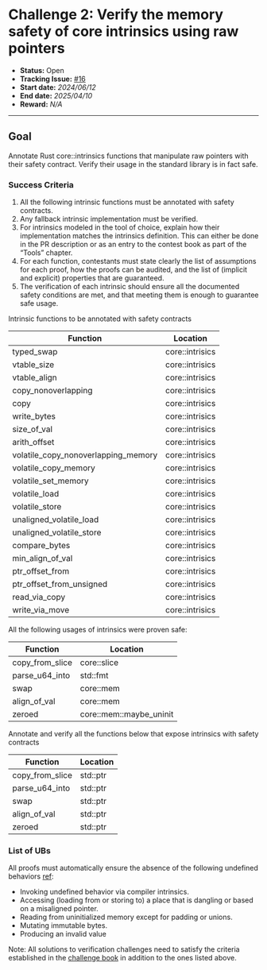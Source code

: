 # Challenge 2: Verify the memory safety of core intrinsics using raw pointers

- **Status:** Open
- **Tracking Issue:** [#16](https://github.com/model-checking/verify-rust-std/issues/16)
- **Start date:** *2024/06/12*
- **End date:** *2025/04/10*
- **Reward:** *N/A*

-------------------


## Goal

Annotate Rust core::intrinsics functions that manipulate raw pointers with their safety contract. Verify their usage in the standard library is in fact safe.

### Success Criteria

1. All the following intrinsic functions must be annotated with safety contracts.
2. Any fallback intrinsic implementation must be verified.
3. For intrinsics modeled in the tool of choice, explain how their implementation matches the intrinsics definition. This can either be done in the PR description or as an entry to the contest book as part of the “Tools” chapter.
4. For each function, contestants must state clearly the list of assumptions for each proof, how the proofs can be audited, and the list of (implicit and explicit) properties that are guaranteed.
5. The verification of each intrinsic should ensure all the documented safety conditions are met, and that meeting them is enough to guarantee safe usage.


Intrinsic functions to be annotated with safety contracts

| Function                            | Location        |
|-------------------------------------|-----------------|
| typed_swap                          | core::intrisics |
| vtable_size                         | core::intrisics |
| vtable_align                        | core::intrisics |
| copy_nonoverlapping                 | core::intrisics |
| copy                                | core::intrisics |
| write_bytes                         | core::intrisics |
| size_of_val                         | core::intrisics |
| arith_offset                        | core::intrisics |
| volatile_copy_nonoverlapping_memory | core::intrisics |
| volatile_copy_memory                | core::intrisics |
| volatile_set_memory                 | core::intrisics |
| volatile_load                       | core::intrisics |
| volatile_store                      | core::intrisics |
| unaligned_volatile_load             | core::intrisics |
| unaligned_volatile_store            | core::intrisics |
| compare_bytes                       | core::intrisics |
| min_align_of_val                    | core::intrisics |
| ptr_offset_from                     | core::intrisics |
| ptr_offset_from_unsigned            | core::intrisics |
| read_via_copy                       | core::intrisics |
| write_via_move                      | core::intrisics |


All the following usages of intrinsics were proven safe:

| Function | Location |
|---------|---------|
|copy_from_slice	| core::slice |
|parse_u64_into	| std::fmt |
|swap | core::mem |
|align_of_val | core::mem |
|zeroed | core::mem::maybe_uninit |



Annotate and verify all the functions below that expose intrinsics with safety contracts

| Function | Location |
|---------|---------|
|copy_from_slice	| std::ptr |
|parse_u64_into	| std::ptr |
|swap | std::ptr |
|align_of_val | std::ptr |
|zeroed | std::ptr |



### List of UBs

All proofs must automatically ensure the absence of the following undefined behaviors [ref](https://github.com/rust-lang/reference/blob/142b2ed77d33f37a9973772bd95e6144ed9dce43/src/behavior-considered-undefined.md):

* Invoking undefined behavior via compiler intrinsics.
* Accessing (loading from or storing to) a place that is dangling or based on a misaligned pointer.
* Reading from uninitialized memory except for padding or unions.
* Mutating immutable bytes.
* Producing an invalid value


Note: All solutions to verification challenges need to satisfy the criteria established in the [challenge book](../general-rules.md)
in addition to the ones listed above.
